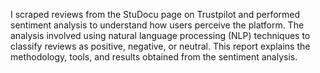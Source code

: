 I scraped reviews from the StuDocu page on Trustpilot and performed sentiment analysis to understand how users perceive the platform. The analysis involved using natural language processing (NLP) techniques to classify reviews as positive, negative, or neutral. This report explains the methodology, tools, and results obtained from the sentiment analysis.
